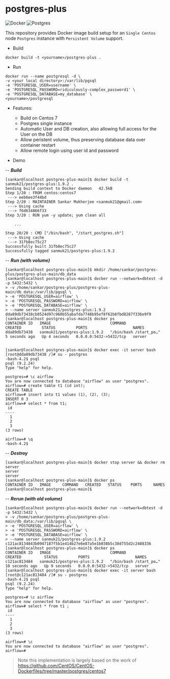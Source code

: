 # postgres-plus

![Docker](https://img.shields.io/badge/platform-docker-brightgreen.svg)
![Postgres](https://img.shields.io/badge/software-Postgres-brightgreen.svg)

This repository provides Docker image build setup for an `Single Centos` node `Postgres` instance with `Persistent Volume` support. 

- Build

```
docker build -t <yourname>/postgres-plus .
```

- Run

```
docker run --name postgresql -d \
-v <your local directory>:/var/lib/pgsql
-e 'POSTGRESQL_USER=username' \
-e 'POSTGRESQL_PASSWORD=ridiculously-complex_password1' \
-e 'POSTGRESQL_DATABASE=my_database' \
<yourname>/postgresql
```


- Features:
  - Build on Centos 7
  - Postgres single instance
  - Automatic User and DB creation, also allowing full access for the User on the DB
  - Allow peristent volume, thus preserving database data over container restart
  - Allow remote login using user id and password


- Demo

-- ***Build***

```
[sankar@localhost postgres-plus-main]$ docker build -t sanmuk21/postgres-plus:1.9.2 .
Sending build context to Docker daemon   42.5kB
Step 1/20 : FROM centos:centos7
 ---> eeb6ee3f44bd
Step 2/20 : MAINTAINER Sankar Mukherjee <sanmuk21@gmail.com>
 ---> Using cache
 ---> f6d634866f33
Step 3/20 : RUN yum -y update; yum clean all

	...

Step 20/20 : CMD ["/bin/bash", "/start_postgres.sh"]
 ---> Using cache
 ---> 31fb8ec75c27
Successfully built 31fb8ec75c27
Successfully tagged sanmuk21/postgres-plus:1.9.2
```

-- ***Run (with volume)***

```
[sankar@localhost postgres-plus-main]$ mkdir /home/sankar/postgres-plus/postgres-plus-main/db_data
[sankar@localhost postgres-plus-main]$ docker run --network=dbtest -d -p 5432:5432 \
> -v /home/sankar/postgres-plus/postgres-plus-main/db_data:/var/lib/pgsql \
> -e 'POSTGRESQL_USER=airflow' \
> -e 'POSTGRESQL_PASSWORD=airflow' \
> -e 'POSTGRESQL_DATABASE=airflow' \
> --name server sanmuk21/postgres-plus:1.9.2
dda89db73438cb0524d97c960b55abafda7748b95ef8f62b8fbd8287f336e9f9
[sankar@localhost postgres-plus-main]$ docker ps
CONTAINER ID   IMAGE                          COMMAND                  CREATED         STATUS         PORTS                    NAMES
dda89db73438   sanmuk21/postgres-plus:1.9.2   "/bin/bash /start_po…"   5 seconds ago   Up 4 seconds   0.0.0.0:5432->5432/tcp   server


[sankar@localhost postgres-plus-main]$ docker exec -it server bash
[root@dda89db73438 /]# su - postgres
-bash-4.2$ psql
psql (9.2.24)
Type "help" for help.

postgres=# \c airflow
You are now connected to database "airflow" as user "postgres".
airflow=# create table t1 (id int);
CREATE TABLE
airflow=# insert into t1 values (1), (2), (3);
INSERT 0 3
airflow=# select * from t1;
 id 
----
  1
  2
  3
(3 rows)

airflow=# \q
-bash-4.2$
```

-- ***Destroy***

```
[sankar@localhost postgres-plus-main]$ docker stop server && docker rm server
server
server
[sankar@localhost postgres-plus-main]$ docker ps
CONTAINER ID   IMAGE     COMMAND   CREATED   STATUS    PORTS     NAMES
[sankar@localhost postgres-plus-main]$ 
```

-- ***Rerun (with old volume)***

```
[sankar@localhost postgres-plus-main]$ docker run --network=dbtest -d -p 5432:5432 \
> -v /home/sankar/postgres-plus/postgres-plus-main/db_data:/var/lib/pgsql \
> -e 'POSTGRESQL_USER=airflow' \
> -e 'POSTGRESQL_PASSWORD=airflow' \
> -e 'POSTGRESQL_DATABASE=airflow' \
> --name server sanmuk21/postgres-plus:1.9.2
c121ac8134843b0947187f5b1e414b27e6e87a5e1b038b5c38d755d2c2488336
[sankar@localhost postgres-plus-main]$ docker ps
CONTAINER ID   IMAGE                          COMMAND                  CREATED          STATUS         PORTS                    NAMES
c121ac813484   sanmuk21/postgres-plus:1.9.2   "/bin/bash /start_po…"   10 seconds ago   Up 9 seconds   0.0.0.0:5432->5432/tcp   server
[sankar@localhost postgres-plus-main]$ docker exec -it server bash
[root@c121ac813484 /]# su - postgres
-bash-4.2$ psql
psql (9.2.24)
Type "help" for help.

postgres=# \c airflow
You are now connected to database "airflow" as user "postgres".
airflow=# select * from t1 ;
 id 
----
  1
  2
  3
(3 rows)

airflow=# \c
You are now connected to database "airflow" as user "postgres".
airflow=#
```


> Note this implementation is largely based on the work of https://github.com/CentOS/CentOS-Dockerfiles/tree/master/postgres/centos7
